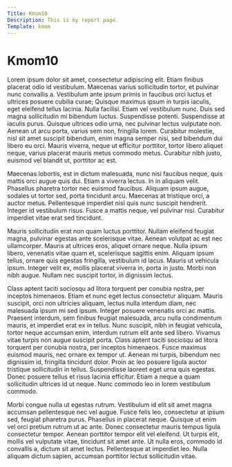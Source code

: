 ```yaml
---
Title: Kmom10
Description: This is my report page.
Template: kmom
---
```


Kmom10
==========================

Lorem ipsum dolor sit amet, consectetur adipiscing elit. Etiam finibus placerat odio id vestibulum. Maecenas varius sollicitudin tortor, et pulvinar nunc convallis a. Vestibulum ante ipsum primis in faucibus orci luctus et ultrices posuere cubilia curae; Quisque maximus ipsum in turpis iaculis, eget eleifend tellus lacinia. Nulla facilisi. Etiam vel vestibulum nunc. Duis sed magna sollicitudin mi bibendum luctus. Suspendisse potenti. Suspendisse at iaculis purus. Quisque ultrices odio urna, nec pulvinar lectus vulputate non. Aenean ut arcu porta, varius sem non, fringilla lorem. Curabitur molestie, nisl sit amet suscipit bibendum, enim magna semper nisi, sed bibendum dui libero eu orci. Mauris viverra, neque ut efficitur porttitor, tortor libero aliquet neque, varius placerat mauris metus commodo metus. Curabitur nibh justo, euismod vel blandit ut, porttitor ac est.

Maecenas lobortis, est in dictum malesuada, nunc nisi faucibus neque, quis mattis orci augue quis dui. Etiam a viverra lectus. In in aliquam velit. Phasellus pharetra tortor nec euismod faucibus. Aliquam ipsum augue, sodales ut tortor sed, porta tincidunt arcu. Maecenas at tristique orci, a auctor metus. Pellentesque imperdiet nisi quis nunc suscipit hendrerit. Integer id vestibulum risus. Fusce a mattis neque, vel pulvinar nisi. Curabitur imperdiet vitae erat sed tincidunt.

Mauris sollicitudin erat non quam luctus porttitor. Nullam eleifend feugiat magna, pulvinar egestas ante scelerisque vitae. Aenean volutpat ac est nec ullamcorper. Mauris at ultrices eros, aliquet ornare neque. Nulla ipsum libero, venenatis vitae quam et, scelerisque sagittis enim. Aliquam ipsum tellus, ornare quis egestas fringilla, vestibulum id lacus. Mauris ut vehicula ipsum. Integer velit ex, mollis placerat viverra in, porta in justo. Morbi non nibh augue. Nullam nec suscipit tortor, in dignissim lectus.

Class aptent taciti sociosqu ad litora torquent per conubia nostra, per inceptos himenaeos. Etiam et nunc eget lectus consectetur aliquam. Mauris suscipit, orci non ultricies aliquam, lectus nulla interdum diam, nec malesuada ipsum mi sed ipsum. Integer posuere venenatis orci ac mattis. Praesent interdum, sem finibus feugiat malesuada, arcu nulla condimentum mauris, et imperdiet erat ex in tellus. Nunc suscipit, nibh in feugiat vehicula, tortor neque accumsan enim, interdum rutrum elit ante sed libero. Vivamus vitae turpis non augue suscipit porta. Class aptent taciti sociosqu ad litora torquent per conubia nostra, per inceptos himenaeos. Fusce maximus euismod mauris, nec ornare ex tempor ut. Aenean mi turpis, bibendum nec dignissim id, fringilla tincidunt dolor. Proin ac leo posuere ligula auctor tristique sollicitudin in tellus. Suspendisse laoreet eget urna quis egestas. Donec posuere tellus et risus lacinia efficitur. Etiam a neque a quam sollicitudin ultrices id ut neque. Nunc commodo leo in lorem vestibulum commodo.

Morbi congue nulla ut egestas rutrum. Vestibulum id elit sit amet magna accumsan pellentesque nec vel augue. Fusce felis leo, consectetur at ipsum sed, feugiat pharetra purus. Phasellus in placerat neque. Quisque ut enim vel orci pretium rutrum ut ac ante. Donec consectetur mauris tempus ligula consectetur tempor. Aenean porttitor tempor elit vel eleifend. Ut turpis elit, mollis vel vulputate vitae, tincidunt sit amet ante. Ut nulla eros, commodo id convallis a, dictum sit amet lectus. Pellentesque at imperdiet leo. Nulla aliquam dictum sapien, accumsan porttitor lectus sollicitudin vitae.

<div class="next-previous">
    <a href="kmom06"><i class="fas fa-chevron-left"></i></a>
    <a href="kmom01"><i class="fas fa-chevron-right"></i></a>
</div>
